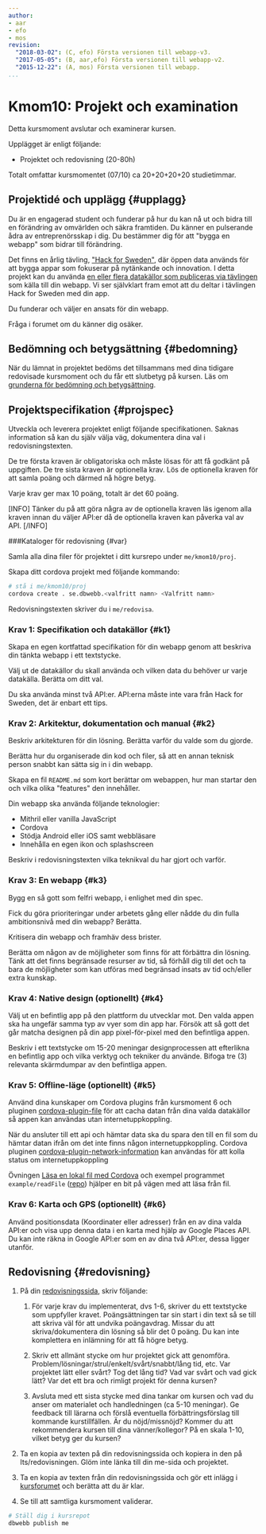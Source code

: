 ```yaml
---
author:
- aar
- efo
- mos
revision:
  "2018-03-02": (C, efo) Första versionen till webapp-v3.
  "2017-05-05": (B, aar,efo) Första versionen till webapp-v2.
  "2015-12-22": (A, mos) Första versionen till webapp.
...
```

Kmom10: Projekt och examination
==================================
Detta kursmoment avslutar och examinerar kursen.

Upplägget är enligt följande:

* Projektet och redovisning (20-80h)

Totalt omfattar kursmomentet (07/10) ca 20+20+20+20 studietimmar.



Projektidé och upplägg {#upplagg}
--------------------------------------------------------------------

Du är en engagerad student och funderar på hur du kan nå ut och bidra till en förändring av omvärlden och säkra framtiden. Du känner en pulserande ådra av entreprenörsskap i dig. Du bestämmer dig för att "bygga en webapp" som bidrar till förändring.

Det finns en årlig tävling, ["Hack for Sweden"](http://hackforsweden.se/), där öppen data används för att bygga appar som fokuserar på nytänkande och innovation. I detta projekt kan du använda [en eller flera datakällor som publiceras via tävlingen](http://hackforsweden.se/data/) som källa till din webapp. Vi ser självklart fram emot att du deltar i tävlingen Hack for Sweden med din app.

Du funderar och väljer en ansats för din webapp.

Fråga i forumet om du känner dig osäker.



Bedömning och betygsättning {#bedomning}
--------------------------------------------------------------------

När du lämnat in projektet bedöms det tillsammans med dina tidigare redovisade kursmoment och du får ett slutbetyg på kursen. Läs om [grunderna för bedömning och betygsättning](kurser/bedomning-och-betygsattning).



Projektspecifikation {#projspec}
--------------------------------------------------------------------

Utveckla och leverera projektet enligt följande specifikationen. Saknas information så kan du själv välja väg, dokumentera dina val i redovisningstexten.

De tre första kraven är obligatoriska och måste lösas för att få godkänt på uppgiften. De tre sista kraven är optionella krav. Lös de optionella kraven för att samla poäng och därmed nå högre betyg.

Varje krav ger max 10 poäng, totalt är det 60 poäng.

[INFO]
Tänker du på att göra några av de optionella kraven läs igenom alla kraven innan du väljer API:er då de optionella kraven kan påverka val av API.
[/INFO]



###Kataloger för redovisning {#var}

Samla alla dina filer för projektet i ditt kursrepo under `me/kmom10/proj`.

Skapa ditt cordova projekt med följande kommando:

```bash
# stå i me/kmom10/proj
cordova create . se.dbwebb.<valfritt namn> <Valfritt namn>
```

Redovisningstexten skriver du i `me/redovisa`.



### Krav 1: Specifikation och datakällor {#k1}
Skapa en egen kortfattad specifikation för din webapp genom att beskriva din tänkta webapp i ett textstycke.

Välj ut de datakällor du skall använda och vilken data du behöver ur varje datakälla. Berätta om ditt val.

Du ska använda minst två API:er. API:erna måste inte vara från Hack for Sweden, det är enbart ett tips.



### Krav 2: Arkitektur, dokumentation och manual {#k2}
Beskriv arkitekturen för din lösning. Berätta varför du valde som du gjorde.

Berätta hur du organiserade din kod och filer, så att en annan teknisk person snabbt kan sätta sig in i din webapp.

Skapa en fil `README.md` som kort berättar om webappen, hur man startar den och vilka olika "features" den innehåller.

Din webapp ska använda följande teknologier:
* Mithril eller vanilla JavaScript
* Cordova
* Stödja Android eller iOS samt webbläsare
* Innehålla en egen ikon och splashscreen

Beskriv i redovisningstexten vilka teknikval du har gjort och varför.


### Krav 3: En webapp {#k3}
Bygg en så gott som felfri webapp, i enlighet med din spec.

Fick du göra prioriteringar under arbetets gång eller nådde du din fulla ambitionsnivå med din webapp? Berätta.

Kritisera din webapp och framhäv dess brister.

Berätta om någon av de möjligheter som finns för att förbättra din lösning. Tänk att det finns begränsade resurser av tid, så förhåll dig till det och ta bara de möjligheter som kan utföras med begränsad insats av tid och/eller extra kunskap.



### Krav 4: Native design (optionellt) {#k4}
Välj ut en befintlig app på den plattform du utvecklar mot. Den valda appen ska ha ungefär samma typ av vyer som din app har. Försök att så gott det går matcha designen på din app pixel-för-pixel med den befintliga appen.

Beskriv i ett textstycke om 15-20 meningar designprocessen att efterlikna en befintlig app och vilka verktyg och tekniker du använde. Bifoga tre (3) relevanta skärmdumpar av den befintliga appen.



### Krav 5: Offline-läge (optionellt) {#k5}
Använd dina kunskaper om Cordova plugins från kursmoment 6 och pluginen [cordova-plugin-file](https://cordova.apache.org/docs/en/latest/reference/cordova-plugin-file/index.html) för att cacha datan från dina valda datakällor så appen kan användas utan internetuppkoppling.

När du ansluter till ett api och hämtar data ska du spara den till en fil som du hämtar datan ifrån om det inte finns någon internetuppkoppling. Cordova pluginen [cordova-plugin-network-information](https://cordova.apache.org/docs/en/latest/reference/cordova-plugin-network-information/) kan användas för att kolla status om internetuppkoppling

Övningen [Läsa en lokal fil med Cordova](kunskap/lasa-lokal-fil-med-cordova) och exempel programmet `example/readFile` ([repo](https://github.com/dbwebb-se/webapp/tree/master/example/readFile)) hjälper en bit på vägen med att läsa från fil.



### Krav 6: Karta och GPS (optionellt) {#k6}
Använd positionsdata (Koordinater eller adresser) från en av dina valda API:er och visa upp denna data i en karta med hjälp av Google Places API. Du kan inte räkna in Google API:er som en av dina två API:er, dessa ligger utanför.



Redovisning {#redovisning}
--------------------------------------------------------------------

1. På din [redovisningssida](./../redovisa), skriv följande:

    1. För varje krav du implementerat, dvs 1-6, skriver du ett textstycke som uppfyller kravet. Poängsättningen tar sin start i din text så se till att skriva väl för att undvika poängavdrag. Missar du att skriva/dokumentera din lösning så blir det 0 poäng. Du kan inte komplettera en inlämning för att få högre betyg.

    1. Skriv ett allmänt stycke om hur projektet gick att genomföra. Problem/lösningar/strul/enkelt/svårt/snabbt/lång tid, etc. Var projektet lätt eller svårt? Tog det lång tid? Vad var svårt och vad gick lätt? Var det ett bra och rimligt projekt för denna kursen?

    1. Avsluta med ett sista stycke med dina tankar om kursen och vad du anser om materialet och handledningen (ca 5-10 meningar). Ge feedback till lärarna och förslå eventuella förbättringsförslag till kommande kurstillfällen. Är du nöjd/missnöjd? Kommer du att rekommendera kursen till dina vänner/kollegor? På en skala 1-10, vilket betyg ger du kursen?

2. Ta en kopia av texten på din redovisningssida och kopiera in den på Its/redovisningen. Glöm inte länka till din me-sida och projektet.

3. Ta en kopia av texten från din redovisningssida och gör ett inlägg i [kursforumet](forum/utbildning/webapp) och berätta att du är klar.

4. Se till att samtliga kursmoment validerar.

```bash
# Ställ dig i kursrepot
dbwebb publish me
```
